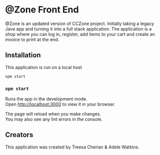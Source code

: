 # @Zone Front End

@Zone is an updated version of CCZone project. Initially taking a legacy Java app and turning it into a full stack application. The application is a shop where you can log in, register, add items to your cart and create an invoice to print at the end.

## Installation

This application is run on a local host

```bash
npm start
```
### `npm start`

Runs the app in the development mode.\
Open [http://localhost:3000](http://localhost:3000) to view it in your browser.

The page will reload when you make changes.\
You may also see any lint errors in the console.

## Creators

This application was created by Treesa Cherian & Adele Watkins.



